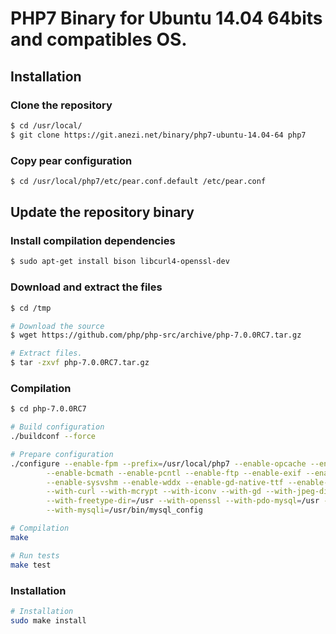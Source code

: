 PHP7 Binary for Ubuntu 14.04 64bits and compatibles OS.
=======================================================

Installation
------------

### Clone the repository

```bash
$ cd /usr/local/
$ git clone https://git.anezi.net/binary/php7-ubuntu-14.04-64 php7
```

### Copy pear configuration

```bash
$ cd /usr/local/php7/etc/pear.conf.default /etc/pear.conf
```

Update the repository binary
----------------------------

### Install compilation dependencies

```bash
$ sudo apt-get install bison libcurl4-openssl-dev
```

### Download and extract the files

```bash
$ cd /tmp

# Download the source
$ wget https://github.com/php/php-src/archive/php-7.0.0RC7.tar.gz

# Extract files.
$ tar -zxvf php-7.0.0RC7.tar.gz
```

### Compilation

```bash
$ cd php-7.0.0RC7

# Build configuration
./buildconf --force

# Prepare configuration
./configure --enable-fpm --prefix=/usr/local/php7 --enable-opcache --enable-intl --enable-mbstring --enable-zip \
        --enable-bcmath --enable-pcntl --enable-ftp --enable-exif --enable-calendar --enable-sysvmsg --enable-sysvsem \
        --enable-sysvshm --enable-wddx --enable-gd-native-ttf --enable-gd-jis-conv \
        --with-curl --with-mcrypt --with-iconv --with-gd --with-jpeg-dir=/usr --with-png-dir=/usr --with-zlib-dir=/usr \
        --with-freetype-dir=/usr --with-openssl --with-pdo-mysql=/usr --with-gettext=/usr --with-zlib=/usr --with-bz2=/usr \
        --with-mysqli=/usr/bin/mysql_config

# Compilation
make

# Run tests
make test
```

### Installation

```bash
# Installation
sudo make install
```